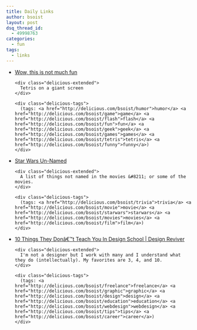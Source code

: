 ```yaml
---
title: Daily Links
author: bsoist
layout: post
dsq_thread_id:
  - 49998763
categories:
  - fun
tags:
  - links
---
```

<ul class="delicious">
  <li>
    <div class="delicious-link">
      <a href="http://sovietrussia.org/f/src/tetoris.swf">Wow, this is not much fun</a>
    </div>
    
    <div class="delicious-extended">
      Tetris on a giant screen
    </div>
    
    <div class="delicious-tags">
      (tags: <a href="http://delicious.com/bsoist/humor">humor</a> <a href="http://delicious.com/bsoist/game">game</a> <a href="http://delicious.com/bsoist/flash">flash</a> <a href="http://delicious.com/bsoist/fun">fun</a> <a href="http://delicious.com/bsoist/geek">geek</a> <a href="http://delicious.com/bsoist/games">games</a> <a href="http://delicious.com/bsoist/tetris">tetris</a> <a href="http://delicious.com/bsoist/funny">funny</a>)
    </div>
  </li>
  
  <li>
    <div class="delicious-link">
      <a href="http://camerondaigle.tumblr.com/post/86010120/marketing-genius">Star Wars Un-Named</a>
    </div>
    
    <div class="delicious-extended">
      A list of things not named in the movies &#8211; or some of the movies.
    </div>
    
    <div class="delicious-tags">
      (tags: <a href="http://delicious.com/bsoist/trivia">trivia</a> <a href="http://delicious.com/bsoist/movie">movie</a> <a href="http://delicious.com/bsoist/starwars">starwars</a> <a href="http://delicious.com/bsoist/movies">movies</a> <a href="http://delicious.com/bsoist/film">film</a>)
    </div>
  </li>
  
  <li>
    <div class="delicious-link">
      <a href="http://designreviver.com/tips/10-things-they-dont-teach-you-in-design-school/">10 Things They Donâ€™t Teach You In Design School | Design Reviver</a>
    </div>
    
    <div class="delicious-extended">
      I'm not a designer but I work with many and I understand what they do (intellectually). My favorites are 3, 4, and 10.
    </div>
    
    <div class="delicious-tags">
      (tags: <a href="http://delicious.com/bsoist/freelance">freelance</a> <a href="http://delicious.com/bsoist/graphic">graphic</a> <a href="http://delicious.com/bsoist/design">design</a> <a href="http://delicious.com/bsoist/education">education</a> <a href="http://delicious.com/bsoist/webdesign">webdesign</a> <a href="http://delicious.com/bsoist/tips">tips</a> <a href="http://delicious.com/bsoist/career">career</a>)
    </div>
  </li>
</ul>
